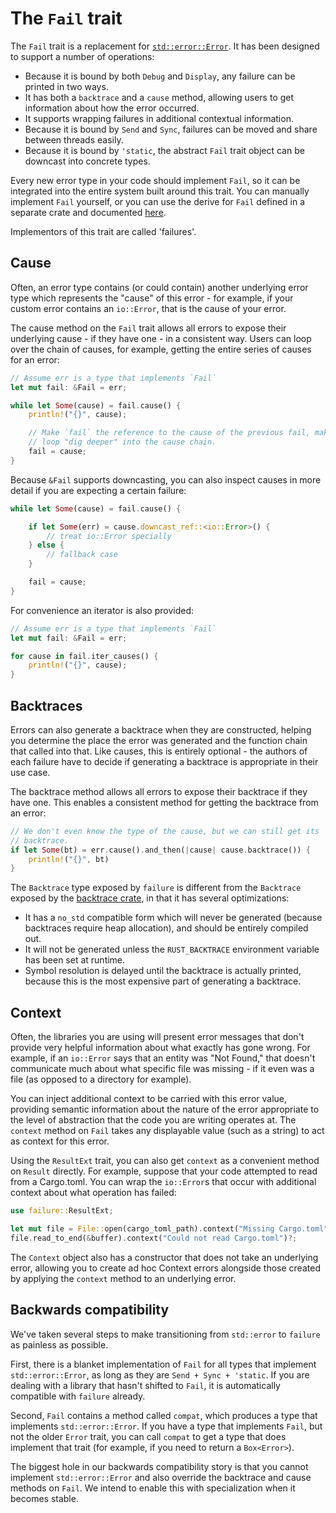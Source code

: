 # The `Fail` trait

The `Fail` trait is a replacement for [`std::error::Error`][stderror]. It has
been designed to support a number of operations:

- Because it is bound by both `Debug` and `Display`, any failure can be
  printed in two ways.
- It has both a `backtrace` and a `cause` method, allowing users to get
  information about how the error occurred.
- It supports wrapping failures in additional contextual information.
- Because it is bound by `Send` and `Sync`, failures can be moved and share
  between threads easily.
- Because it is bound by `'static`, the abstract `Fail` trait object can be
  downcast into concrete types.

Every new error type in your code should implement `Fail`, so it can be
integrated into the entire system built around this trait. You can manually
implement `Fail` yourself, or you can use the derive for `Fail` defined
in a separate crate and documented [here][derive-docs].

Implementors of this trait are called 'failures'.

## Cause

Often, an error type contains (or could contain) another underlying error type
which represents the "cause" of this error - for example, if your custom error
contains an `io::Error`, that is the cause of your error.

The cause method on the `Fail` trait allows all errors to expose their underlying
cause - if they have one - in a consistent way. Users can loop over the chain
of causes, for example, getting the entire series of causes for an error:

```rust
// Assume err is a type that implements `Fail`
let mut fail: &Fail = err;

while let Some(cause) = fail.cause() {
    println!("{}", cause);

    // Make `fail` the reference to the cause of the previous fail, making the
    // loop "dig deeper" into the cause chain.
    fail = cause;
}
```

Because `&Fail` supports downcasting, you can also inspect causes in more
detail if you are expecting a certain failure:

```rust
while let Some(cause) = fail.cause() {

    if let Some(err) = cause.downcast_ref::<io::Error>() {
        // treat io::Error specially
    } else {
        // fallback case
    }

    fail = cause;
}
```

For convenience an iterator is also provided:

```rust
// Assume err is a type that implements `Fail`
let mut fail: &Fail = err;

for cause in fail.iter_causes() {
    println!("{}", cause);
}
```

## Backtraces

Errors can also generate a backtrace when they are constructed, helping you
determine the place the error was generated and the function chain that called into
that. Like causes, this is entirely optional - the authors of each failure
have to decide if generating a backtrace is appropriate in their use case.

The backtrace method allows all errors to expose their backtrace if they have
one. This enables a consistent method for getting the backtrace from an error:

```rust
// We don't even know the type of the cause, but we can still get its
// backtrace.
if let Some(bt) = err.cause().and_then(|cause| cause.backtrace()) {
    println!("{}", bt)
}
```

The `Backtrace` type exposed by `failure` is different from the `Backtrace` exposed
by the [backtrace crate][backtrace-crate], in that it has several optimizations:

- It has a `no_std` compatible form which will never be generated (because
  backtraces require heap allocation), and should be entirely compiled out.
- It will not be generated unless the `RUST_BACKTRACE` environment variable has
  been set at runtime.
- Symbol resolution is delayed until the backtrace is actually printed, because
  this is the most expensive part of generating a backtrace.

## Context

Often, the libraries you are using will present error messages that don't
provide very helpful information about what exactly has gone wrong. For
example, if an `io::Error` says that an entity was "Not Found," that doesn't
communicate much about what specific file was missing - if it even was a file
(as opposed to a directory for example).

You can inject additional context to be carried with this error value,
providing semantic information about the nature of the error appropriate to the
level of abstraction that the code you are writing operates at. The `context`
method on `Fail` takes any displayable value (such as a string) to act as
context for this error.

Using the `ResultExt` trait, you can also get `context` as a convenient method on
`Result` directly. For example, suppose that your code attempted to read from a
Cargo.toml. You can wrap the `io::Error`s that occur with additional context
about what operation has failed:

```rust
use failure::ResultExt;

let mut file = File::open(cargo_toml_path).context("Missing Cargo.toml")?;
file.read_to_end(&buffer).context("Could not read Cargo.toml")?;
```

The `Context` object also has a constructor that does not take an underlying
error, allowing you to create ad hoc Context errors alongside those created by
applying the `context` method to an underlying error.

## Backwards compatibility

We've taken several steps to make transitioning from `std::error` to `failure` as
painless as possible.

First, there is a blanket implementation of `Fail` for all types that implement
`std::error::Error`, as long as they are `Send + Sync + 'static`. If you are
dealing with a library that hasn't shifted to `Fail`, it is automatically
compatible with `failure` already.

Second, `Fail` contains a method called `compat`, which produces a type that
implements `std::error::Error`. If you have a type that implements `Fail`, but
not the older `Error` trait, you can call `compat` to get a type that does
implement that trait (for example, if you need to return a `Box<Error>`).

The biggest hole in our backwards compatibility story is that you cannot
implement `std::error::Error` and also override the backtrace and cause methods
on `Fail`. We intend to enable this with specialization when it becomes stable.

[derive-docs]: https://boats.gitlab.io/failure/derive-fail.html
[stderror]: https://doc.rust-lang.org/std/error/trait.Error.html
[backtrace-crate]: http://alexcrichton.com/backtrace-rs
